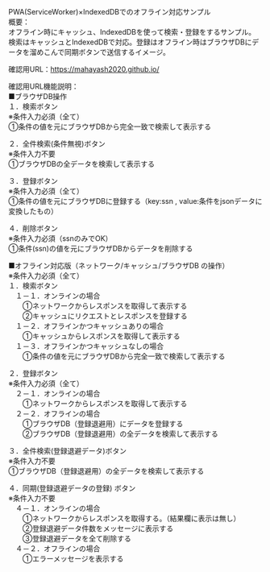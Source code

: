 PWA(ServiceWorker)×IndexedDBでのオフライン対応サンプル  
概要：  
オフライン時にキャッシュ、IndexedDBを使って検索・登録をするサンプル。  
検索はキャッシュとIndexedDBで対応。登録はオフライン時はブラウザDBにデータを溜めこんで同期ボタンで送信するイメージ。  

確認用URL：https://mahayash2020.github.io/

確認用URL機能説明：  
■ブラウザDB操作  
１．検索ボタン  
※条件入力必須（全て）  
①条件の値を元にブラウザDBから完全一致で検索して表示する  

２．全件検索(条件無視)ボタン  
※条件入力不要  
①ブラウザDBの全データを検索して表示する  

３．登録ボタン  
※条件入力必須（全て）  
①条件の値を元にブラウザDBに登録する（key:ssn , value:条件をjsonデータに変換したもの）  

４．削除ボタン  
※条件入力必須（ssnのみでOK）  
①条件(ssn)の値を元にブラウザDBからデータを削除する  

■オフライン対応版（ネットワーク/キャッシュ/ブラウザDB の操作）  
※条件入力必須（全て）  
１．検索ボタン  
　１－１．オンラインの場合  
　　①ネットワークからレスポンスを取得して表示する  
　　②キャッシュにリクエストとレスポンスを登録する  
　１－２．オフラインかつキャッシュありの場合  
　　①キャッシュからレスポンスを取得して表示する  
　１－３．オフラインかつキャッシュなしの場合  
　　①条件の値を元にブラウザDBから完全一致で検索して表示する  

２．登録ボタン  
※条件入力必須（全て）  
　２－１．オンラインの場合  
　　①ネットワークからレスポンスを取得して表示する  
　２－２．オフラインの場合  
　　①ブラウザDB（登録退避用）にデータを登録する  
　　②ブラウザDB（登録退避用）の全データを検索して表示する  

３．全件検索(登録退避データ)ボタン  
※条件入力不要  
①ブラウザDB（登録退避用）の全データを検索して表示する  

４．同期(登録退避データの登録) ボタン  
※条件入力不要  
　４－１．オンラインの場合  
　　①ネットワークからレスポンスを取得する。（結果欄に表示は無し）  
　　②登録退避データ件数をメッセージに表示する  
　　③登録退避データを全て削除する  
　４－２．オフラインの場合  
　　①エラーメッセージを表示する  

